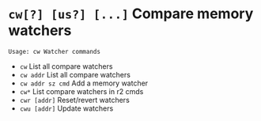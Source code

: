 <!-- TITLE: cw -->

#  `cw[?] [us?] [...]` Compare memory watchers


```
Usage: cw Watcher commands
```


- `cw` List all compare watchers
- `cw addr` List all compare watchers
- `cw addr sz cmd` Add a memory watcher
- `cw*` List compare watchers in r2 cmds
- `cwr [addr]` Reset/revert watchers
- `cwu [addr]` Update watchers

<p hidden>cw cw* cwr cwu</p>